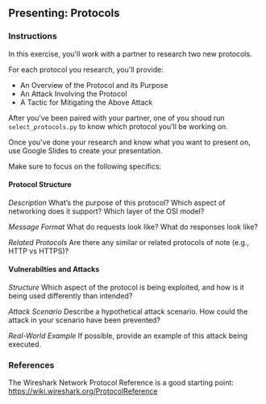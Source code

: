 ## Presenting: Protocols

### Instructions

In this exercise, you'll work with a partner to research two new protocols. 

For each protocol you research, you'll provide:
- An Overview of the Protocol and its Purpose
- An Attack Involving the Protocol
- A Tactic for Mitigating the Above Attack 

After you've been paired with your partner, one of you shoud run  `select_protocols.py` to know which protocol you'll be working on. 

Once you've done your research and know what you want to present on, use Google Slides to create your presentation. 

Make sure to focus on the following specifics: 

#### Protocol Structure
*Description*
What’s the purpose of this protocol? Which aspect of networking does it support? Which layer of the OSI model?

*Message Format*
What do requests look like? What do responses look like?

*Related Protocols*
Are there any similar or related protocols of note (e.g., HTTP vs HTTPS)?

#### Vulnerabilties and Attacks
*Structure*
Which aspect of the protocol is being exploited, and how is it being used differently than intended?

*Attack Scenario*
Describe a hypothetical attack scenario. How could the attack in your scenario have been prevented?

*Real-World Example*
If possible, provide an example of this attack being executed.



### References

The Wireshark Network Protocol Reference is a good starting point: <https://wiki.wireshark.org/ProtocolReference>

